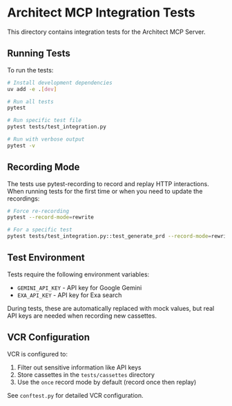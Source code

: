 # Architect MCP Integration Tests

This directory contains integration tests for the Architect MCP Server.

## Running Tests

To run the tests:

```bash
# Install development dependencies
uv add -e .[dev]

# Run all tests
pytest

# Run specific test file
pytest tests/test_integration.py

# Run with verbose output
pytest -v
```

## Recording Mode

The tests use pytest-recording to record and replay HTTP interactions. When running tests for the first time or when you need to update the recordings:

```bash
# Force re-recording
pytest --record-mode=rewrite

# For a specific test
pytest tests/test_integration.py::test_generate_prd --record-mode=rewrite
```

## Test Environment

Tests require the following environment variables:

- `GEMINI_API_KEY` - API key for Google Gemini
- `EXA_API_KEY` - API key for Exa search

During tests, these are automatically replaced with mock values, but real API keys are needed when recording new cassettes.

## VCR Configuration

VCR is configured to:

1. Filter out sensitive information like API keys
2. Store cassettes in the `tests/cassettes` directory
3. Use the `once` record mode by default (record once then replay)

See `conftest.py` for detailed VCR configuration.